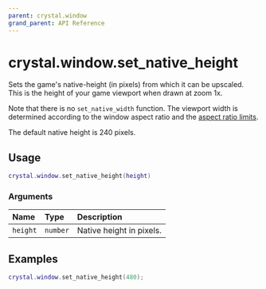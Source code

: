```yaml
---
parent: crystal.window
grand_parent: API Reference
---
```


# crystal.window.set_native_height

Sets the game's native-height (in pixels) from which it can be upscaled. This is the height of your game viewport when drawn at zoom 1x.

Note that there is no `set_native_width` function. The viewport width is determined according to the window aspect ratio and the [aspect ratio limits](set_aspect_ratio_limits).

The default native height is 240 pixels.

## Usage

```lua
crystal.window.set_native_height(height)
```

### Arguments

| Name     | Type     | Description              |
| :------- | :------- | :----------------------- |
| `height` | `number` | Native height in pixels. |

## Examples

```lua
crystal.window.set_native_height(480);
```
